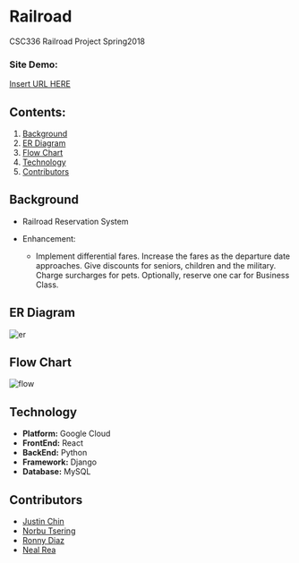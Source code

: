 # Railroad
CSC336 Railroad Project Spring2018

### Site Demo:
[Insert URL HERE]()

## Contents:
1. [Background](#bg)
2. [ER Diagram](#erd)
3. [Flow Chart](#flowc)
4. [Technology](#tech)
5. [Contributors](#cont)

## Background
<a name="bg"></a>
- Railroad Reservation System

- Enhancement:
    - Implement differential fares. Increase the fares as the departure date approaches.  Give discounts for seniors, children and the military. Charge surcharges for pets.   Optionally, reserve one car for Business Class.

## ER Diagram
<a name="erd"></a>
![er](https://github.com/justinfchin/Railroad/blob/master/diagrams/ERdiagram.png)

## Flow Chart
<a name="flowc"></a>
![flow](https://github.com/justinfchin/Railroad/blob/master/diagrams/flowchart.png)

## Technology
<a name="tech"></a>
- **Platform:** Google Cloud
- **FrontEnd:** React
- **BackEnd:** Python
- **Framework:** Django
- **Database:** MySQL

## Contributors
<a name="cont"></a>
- [Justin Chin](https://github.com/justinfchin)
- [Norbu Tsering](https://github.com/RedFT)
- [Ronny Diaz](https://github.com/rdiaz002)
- [Neal Rea](https://github.com/nealrea)
